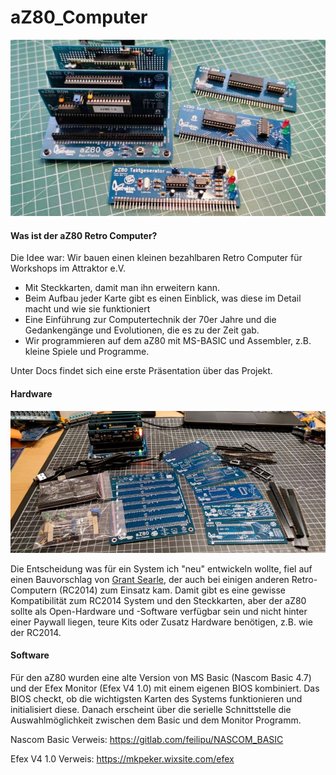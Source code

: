 # aZ80_Computer

<img width="640px" src="./Docs/aZ80_System.jpg" alt="Das aZ80 System" />

#### Was ist der aZ80 Retro Computer?

Die Idee war: Wir bauen einen kleinen bezahlbaren Retro Computer für Workshops im Attraktor e.V.

 - Mit Steckkarten, damit man ihn erweitern kann. 
 - Beim Aufbau jeder Karte gibt es einen Einblick, was diese im Detail macht und wie sie funktioniert
 - Eine Einführung zur Computertechnik der 70er Jahre und die Gedankengänge und Evolutionen, die es zu der Zeit gab.
 - Wir programmieren auf dem aZ80 mit MS-BASIC und Assembler, z.B. kleine Spiele und Programme.

Unter Docs findet sich eine erste Präsentation über das Projekt.

#### Hardware

<img width="640px" src="./Docs/aZ80_Boardset.jpg" alt="Die aZ80 Boards" />

Die Entscheidung was für ein System ich "neu" entwickeln wollte, fiel auf einen Bauvorschlag von <a href="http://searle.wales/">Grant Searle</a>, 
der auch bei einigen anderen Retro-Computern (RC2014) zum Einsatz kam. Damit gibt es eine gewisse 
Kompatibilität zum RC2014 System und den Steckkarten, aber der aZ80 sollte als Open-Hardware und -Software verfügbar 
sein und nicht hinter einer Paywall liegen, teure Kits oder Zusatz Hardware benötigen, z.B. wie der RC2014.

#### Software

Für den aZ80 wurden eine alte Version von MS Basic (Nascom Basic 4.7) und der Efex Monitor (Efex V4 1.0) mit einem eigenen BIOS kombiniert.
Das BIOS checkt, ob die wichtigsten Karten des Systems funktionieren und initialisiert diese. Danach erscheint über die serielle Schnittstelle
die Auswahlmöglichkeit zwischen dem Basic und dem Monitor Programm.

Nascom Basic Verweis: <a href="https://gitlab.com/feilipu/NASCOM_BASIC"> https://gitlab.com/feilipu/NASCOM_BASIC </a>

Efex V4 1.0 Verweis: <a href="https://mkpeker.wixsite.com/efex"> https://mkpeker.wixsite.com/efex </a>
